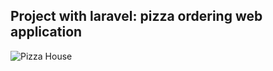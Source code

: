 ## Project with laravel: pizza ordering web application
<img src="file:///C:/wamp64/www/netninja/PizzaHouse/public/img/1.JPG" alt="Pizza House" />